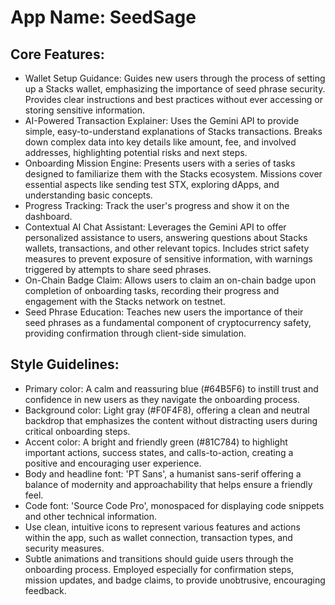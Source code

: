 # **App Name**: SeedSage

## Core Features:

- Wallet Setup Guidance: Guides new users through the process of setting up a Stacks wallet, emphasizing the importance of seed phrase security. Provides clear instructions and best practices without ever accessing or storing sensitive information.
- AI-Powered Transaction Explainer: Uses the Gemini API to provide simple, easy-to-understand explanations of Stacks transactions. Breaks down complex data into key details like amount, fee, and involved addresses, highlighting potential risks and next steps.
- Onboarding Mission Engine: Presents users with a series of tasks designed to familiarize them with the Stacks ecosystem. Missions cover essential aspects like sending test STX, exploring dApps, and understanding basic concepts.
- Progress Tracking: Track the user's progress and show it on the dashboard.
- Contextual AI Chat Assistant: Leverages the Gemini API to offer personalized assistance to users, answering questions about Stacks wallets, transactions, and other relevant topics. Includes strict safety measures to prevent exposure of sensitive information, with warnings triggered by attempts to share seed phrases.
- On-Chain Badge Claim: Allows users to claim an on-chain badge upon completion of onboarding tasks, recording their progress and engagement with the Stacks network on testnet.
- Seed Phrase Education: Teaches new users the importance of their seed phrases as a fundamental component of cryptocurrency safety, providing confirmation through client-side simulation.

## Style Guidelines:

- Primary color: A calm and reassuring blue (#64B5F6) to instill trust and confidence in new users as they navigate the onboarding process.
- Background color: Light gray (#F0F4F8), offering a clean and neutral backdrop that emphasizes the content without distracting users during critical onboarding steps.
- Accent color: A bright and friendly green (#81C784) to highlight important actions, success states, and calls-to-action, creating a positive and encouraging user experience.
- Body and headline font: 'PT Sans', a humanist sans-serif offering a balance of modernity and approachability that helps ensure a friendly feel.
- Code font: 'Source Code Pro', monospaced for displaying code snippets and other technical information.
- Use clean, intuitive icons to represent various features and actions within the app, such as wallet connection, transaction types, and security measures.
- Subtle animations and transitions should guide users through the onboarding process. Employed especially for confirmation steps, mission updates, and badge claims, to provide unobtrusive, encouraging feedback.
